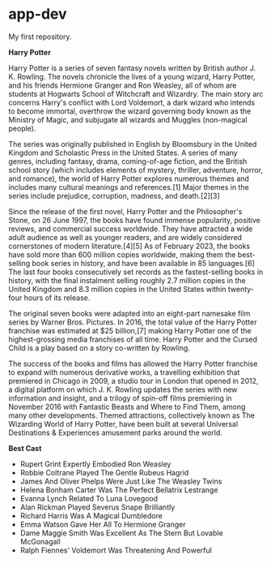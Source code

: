# app-dev
 My first repository.

**Harry Potter**

Harry Potter is a series of seven fantasy novels written by British author J. K. Rowling. The novels chronicle the lives of a young wizard, Harry Potter, and his friends Hermione Granger and Ron Weasley, all of whom are students at Hogwarts School of Witchcraft and Wizardry. The main story arc concerns Harry's conflict with Lord Voldemort, a dark wizard who intends to become immortal, overthrow the wizard governing body known as the Ministry of Magic, and subjugate all wizards and Muggles (non-magical people).

The series was originally published in English by Bloomsbury in the United Kingdom and Scholastic Press in the United States. A series of many genres, including fantasy, drama, coming-of-age fiction, and the British school story (which includes elements of mystery, thriller, adventure, horror, and romance), the world of Harry Potter explores numerous themes and includes many cultural meanings and references.[1] Major themes in the series include prejudice, corruption, madness, and death.[2][3]

Since the release of the first novel, Harry Potter and the Philosopher's Stone, on 26 June 1997, the books have found immense popularity, positive reviews, and commercial success worldwide. They have attracted a wide adult audience as well as younger readers, and are widely considered cornerstones of modern literature.[4][5] As of February 2023, the books have sold more than 600 million copies worldwide, making them the best-selling book series in history, and have been available in 85 languages.[6] The last four books consecutively set records as the fastest-selling books in history, with the final instalment selling roughly 2.7 million copies in the United Kingdom and 8.3 million copies in the United States within twenty-four hours of its release.

The original seven books were adapted into an eight-part namesake film series by Warner Bros. Pictures. In 2016, the total value of the Harry Potter franchise was estimated at $25 billion,[7] making Harry Potter one of the highest-grossing media franchises of all time. Harry Potter and the Cursed Child is a play based on a story co-written by Rowling.

The success of the books and films has allowed the Harry Potter franchise to expand with numerous derivative works, a travelling exhibition that premiered in Chicago in 2009, a studio tour in London that opened in 2012, a digital platform on which J. K. Rowling updates the series with new information and insight, and a trilogy of spin-off films premiering in November 2016 with Fantastic Beasts and Where to Find Them, among many other developments. Themed attractions, collectively known as The Wizarding World of Harry Potter, have been built at several Universal Destinations & Experiences amusement parks around the world.

**Best Cast**
- Rupert Grint Expertly Embodied Ron Weasley
- Robbie Coltrane Played The Gentle Rubeus Hagrid
- James And Oliver Phelps Were Just Like The Weasley Twins
- Helena Bonham Carter Was The Perfect Bellatrix Lestrange
- Evanna Lynch Related To Luna Lovegood
- Alan Rickman Played Severus Snape Brilliantly
- Richard Harris Was A Magical Dumbledore
- Emma Watson Gave Her All To Hermione Granger
- Dame Maggie Smith Was Excellent As The Stern But Lovable McGonagall
- Ralph Fiennes' Voldemort Was Threatening And Powerful
